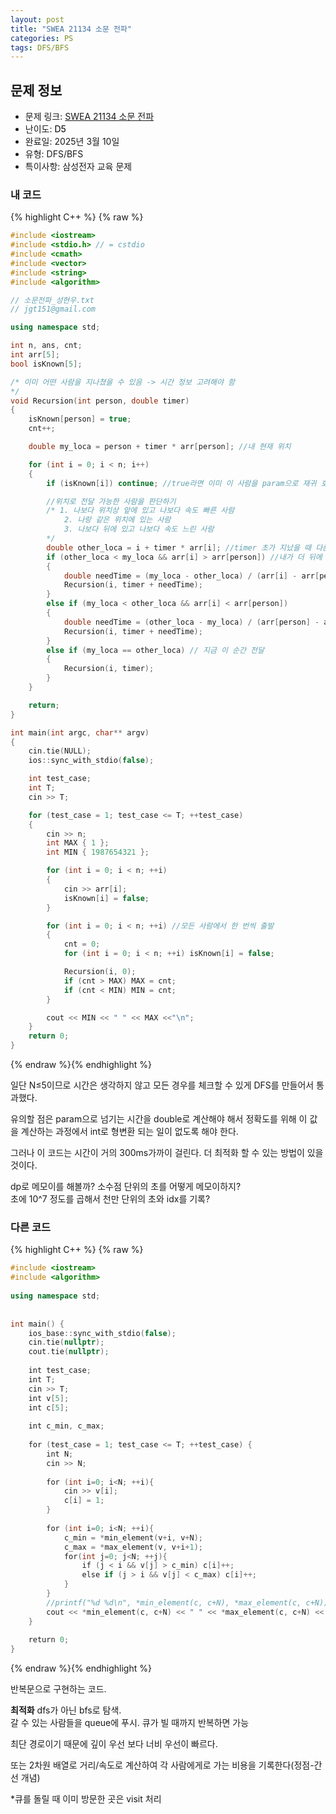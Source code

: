 ```yaml
---
layout: post
title: "SWEA 21134 소문 전파"
categories: PS
tags: DFS/BFS
---
```


## 문제 정보
- 문제 링크: [SWEA 21134 소문 전파](https://swexpertacademy.com/main/code/problem/problemDetail.do?contestProbId=AZCQ5BEqbecDFAUC)
- 난이도: <span style="color:#000000">D5</span>
- 완료일: 2025년 3월 10일
- 유형: DFS/BFS
- 특이사항: 삼성전자 교육 문제

### 내 코드

{% highlight C++ %} {% raw %}
```C++
#include <iostream>
#include <stdio.h> // = cstdio
#include <cmath>
#include <vector>
#include <string>
#include <algorithm>

// 소문전파_성현우.txt
// jgt151@gmail.com

using namespace std;

int n, ans, cnt;
int arr[5];
bool isKnown[5];

/* 이미 어떤 사람을 지나쳤을 수 있음 -> 시간 정보 고려해야 함
*/
void Recursion(int person, double timer)
{
	isKnown[person] = true;
	cnt++;

	double my_loca = person + timer * arr[person]; //내 현재 위치

	for (int i = 0; i < n; i++)
	{
		if (isKnown[i]) continue; //true라면 이미 이 사람을 param으로 재귀 호출 했음

		//위치로 전달 가능한 사람을 판단하기
		/* 1. 나보다 위치상 앞에 있고 나보다 속도 빠른 사람
			2. 나랑 같은 위치에 있는 사람
			3. 나보다 뒤에 있고 나보다 속도 느린 사람
		*/
		double other_loca = i + timer * arr[i]; //timer 초가 지났을 때 다른 사람 위치
		if (other_loca < my_loca && arr[i] > arr[person]) //내가 더 뒤에 있는데 상대가 더 빠름
		{
			double needTime = (my_loca - other_loca) / (arr[i] - arr[person]);
			Recursion(i, timer + needTime);
		}
		else if (my_loca < other_loca && arr[i] < arr[person])
		{
			double needTime = (other_loca - my_loca) / (arr[person] - arr[i]);
			Recursion(i, timer + needTime);
		}
		else if (my_loca == other_loca) // 지금 이 순간 전달
		{
			Recursion(i, timer);
		}
	}

	return;
}

int main(int argc, char** argv)
{
	cin.tie(NULL);
	ios::sync_with_stdio(false);

	int test_case;
	int T;
	cin >> T;

	for (test_case = 1; test_case <= T; ++test_case)
	{
		cin >> n;
		int MAX { 1 };
		int MIN { 1987654321 };

		for (int i = 0; i < n; ++i)
		{
			cin >> arr[i];
			isKnown[i] = false;
		}

		for (int i = 0; i < n; ++i) //모든 사람에서 한 번씩 출발
		{
			cnt = 0;
			for (int i = 0; i < n; ++i) isKnown[i] = false;

			Recursion(i, 0);
			if (cnt > MAX) MAX = cnt;
			if (cnt < MIN) MIN = cnt;
 		}

		cout << MIN << " " << MAX <<"\n";
	}
	return 0;
}
```
{% endraw %}{% endhighlight %}

일단 N≤5이므로 시간은 생각하지 않고 모든 경우를 체크할 수 있게 DFS를 만들어서 통과했다.

유의할 점은 param으로 넘기는 시간을 double로 계산해야 해서 정확도를 위해 이 값을 계산하는 과정에서 int로 형변환 되는 일이 없도록 해야 한다.

그러나 이 코드는 시간이 거의 300ms가까이 걸린다. 더 최적화 할 수 있는 방법이 있을 것이다.

dp로 메모이를 해볼까? 소수점 단위의 초를 어떻게 메모이하지?  
초에 10^7 정도를 곱해서 천만 단위의 초와 idx를 기록?   

### 다른 코드

{% highlight C++ %} {% raw %}
```C++
#include <iostream>
#include <algorithm>
 
using namespace std;
 
 
int main() {
    ios_base::sync_with_stdio(false);
    cin.tie(nullptr);
    cout.tie(nullptr);
     
    int test_case;
    int T;
    cin >> T;
    int v[5];
    int c[5];
     
    int c_min, c_max;
     
    for (test_case = 1; test_case <= T; ++test_case) {
        int N;
        cin >> N;
         
        for (int i=0; i<N; ++i){
            cin >> v[i];
            c[i] = 1;
        }
         
        for (int i=0; i<N; ++i){
            c_min = *min_element(v+i, v+N);
            c_max = *max_element(v, v+i+1);
            for(int j=0; j<N; ++j){
                if (j < i && v[j] > c_min) c[i]++;
                else if (j > i && v[j] < c_max) c[i]++;
            }
        }
        //printf("%d %d\n", *min_element(c, c+N), *max_element(c, c+N));
        cout << *min_element(c, c+N) << " " << *max_element(c, c+N) << "\n";
    }
 
    return 0;
}
```
{% endraw %}{% endhighlight %}

반복문으로 구현하는 코드.  
  

**최적화** dfs가 아닌 bfs로 탐색.   
갈 수 있는 사람들을 queue에 푸시. 큐가 빌 때까지 반복하면 가능  

최단 경로이기 때문에 깊이 우선 보다 너비 우선이 빠르다.

또는 2차원 배열로 거리/속도로 계산하여 각 사람에게로 가는 비용을 기록한다(정점-간선 개념)

*큐를 돌릴 때 이미 방문한 곳은 visit 처리
